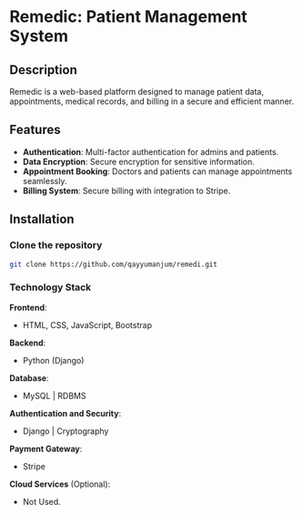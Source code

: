 # Remedic: Patient Management System

## Description
Remedic is a web-based platform designed to manage patient data, appointments, medical records, and billing in a secure and efficient manner.

## Features
- **Authentication**: Multi-factor authentication for admins and patients.
- **Data Encryption**: Secure encryption for sensitive information.
- **Appointment Booking**: Doctors and patients can manage appointments seamlessly.
- **Billing System**: Secure billing with integration to Stripe.

## Installation
### Clone the repository
```bash
git clone https://github.com/qayyumanjum/remedi.git
```

### Technology Stack
**Frontend**: 
- HTML, CSS, JavaScript, Bootstrap

**Backend**:
- Python (Django) 

**Database**:
- MySQL | RDBMS

**Authentication and Security**:
- Django | Cryptography

**Payment Gateway**:
- Stripe 

**Cloud Services** (Optional):
- Not Used.
